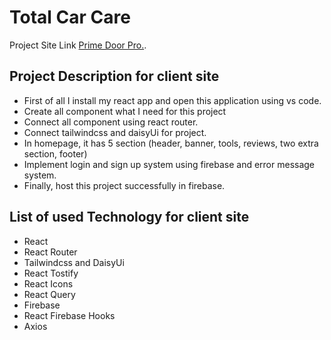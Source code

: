 # Total Car Care

Project Site Link [Prime Door Pro.](https://manufacturer-website-6828a.web.app/).

## Project Description for client site

* First of all I install my react app and open this application using vs code.
* Create all component what I need for this project
* Connect all component using react router.
* Connect tailwindcss and daisyUi for project.
* In homepage, it has 5 section (header, banner, tools, reviews, two extra section, footer)
* Implement login and sign up system using firebase and error message system.
* Finally, host this project successfully in firebase.

 ## List of used Technology for client site
  
  * React
  * React Router
  * Tailwindcss and DaisyUi
  * React Tostify
  * React Icons
  * React Query
  * Firebase
  * React Firebase Hooks
  * Axios

 
  
